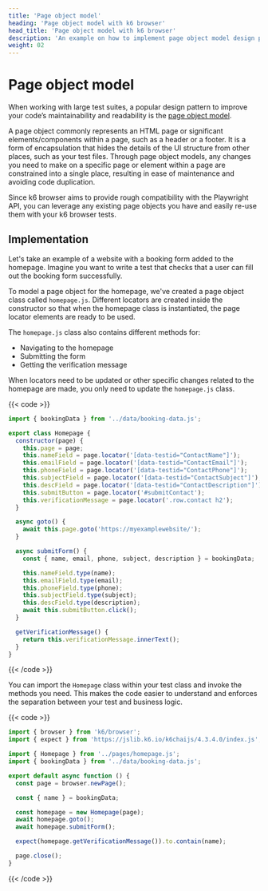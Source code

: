 ```yaml
---
title: 'Page object model'
heading: 'Page object model with k6 browser'
head_title: 'Page object model with k6 browser'
description: 'An example on how to implement page object model design pattern with k6 browser'
weight: 02
---
```


# Page object model

When working with large test suites, a popular design pattern to improve your code’s maintainability and readability is the [page object model](https://martinfowler.com/bliki/PageObject.html).

A page object commonly represents an HTML page or significant elements/components within a page, such as a header or a footer. It is a form of encapsulation that hides the details of the UI structure from other places, such as your test files. Through page object models, any changes you need to make on a specific page or element within a page are constrained into a single place, resulting in ease of maintenance and avoiding code duplication.

Since k6 browser aims to provide rough compatibility with the Playwright API, you can leverage any existing page objects you have and easily re-use them with your k6 browser tests.

## Implementation

Let's take an example of a website with a booking form added to the homepage. Imagine you want to write a test that checks that a user can fill out the booking form successfully.

To model a page object for the homepage, we've created a page object class called `homepage.js`. Different locators are created inside the constructor so that when the homepage class is instantiated, the page locator elements are ready to be used.

The `homepage.js` class also contains different methods for:

- Navigating to the homepage
- Submitting the form
- Getting the verification message

When locators need to be updated or other specific changes related to the homepage are made, you only need to update the `homepage.js` class.

{{< code >}}

```javascript
import { bookingData } from '../data/booking-data.js';

export class Homepage {
  constructor(page) {
    this.page = page;
    this.nameField = page.locator('[data-testid="ContactName"]');
    this.emailField = page.locator('[data-testid="ContactEmail"]');
    this.phoneField = page.locator('[data-testid="ContactPhone"]');
    this.subjectField = page.locator('[data-testid="ContactSubject"]');
    this.descField = page.locator('[data-testid="ContactDescription"]');
    this.submitButton = page.locator('#submitContact');
    this.verificationMessage = page.locator('.row.contact h2');
  }

  async goto() {
    await this.page.goto('https://myexamplewebsite/');
  }

  async submitForm() {
    const { name, email, phone, subject, description } = bookingData;

    this.nameField.type(name);
    this.emailField.type(email);
    this.phoneField.type(phone);
    this.subjectField.type(subject);
    this.descField.type(description);
    await this.submitButton.click();
  }

  getVerificationMessage() {
    return this.verificationMessage.innerText();
  }
}
```

{{< /code >}}

You can import the `Homepage` class within your test class and invoke the methods you need. This makes the code easier to understand and enforces the separation between your test and business logic.

{{< code >}}

```javascript
import { browser } from 'k6/browser';
import { expect } from 'https://jslib.k6.io/k6chaijs/4.3.4.0/index.js';

import { Homepage } from '../pages/homepage.js';
import { bookingData } from '../data/booking-data.js';

export default async function () {
  const page = browser.newPage();

  const { name } = bookingData;

  const homepage = new Homepage(page);
  await homepage.goto();
  await homepage.submitForm();

  expect(homepage.getVerificationMessage()).to.contain(name);

  page.close();
}
```

{{< /code >}}
